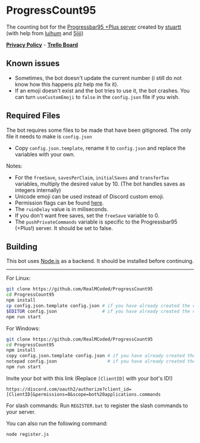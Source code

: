 # ProgressCount95

The counting bot for the [Progressbar95 +Plus server](https://discord.gg/PGMB93T5yJ) created by [stuartt](https://github.com/RealMCoded) (with help from [luihum](https://github.com/luihum) and [5jiji](https://github.com/5jiji))

**[Privacy Policy](https://github.com/RealMCoded/ProgressCount95/blob/master/PRIVACY-POLICY.md)** - **[Trello Board](https://trello.com/b/WMZYOuTd/progresscount95)**

## Known issues

- Sometimes, the bot doesn't update the current number (i still do not know how this happens plz help me fix it).
- If an emoji doesn't exist and the bot tries to use it, the bot crashes. You can turn `useCustomEmoji` to `false` in the `config.json` file if you wish.

## Required Files

The bot requires some files to be made that have been gitignored. The only file it needs to make is `config.json`

- Copy `config.json.template`, rename it to `config.json` and replace the variables with your own.

Notes:
* For the `freeSave`, `savesPerClaim`, `initialSaves` and `transferTax` variables, multiply the desired value by 10. (The bot handles saves as integers internally)
* Unicode emoji can be used instead of Discord custom emoji.
* Permission flags can be found [here](https://discord.js.org/#/docs/main/stable/class/Permissions?scrollTo=s-FLAGS).
* The `ruinDelay` value is in miliseconds.
* If you don't want free saves, set the `freeSave` variable to 0.
* The `pushPrivateCommands` variable is specific to the Progressbar95 (+Plus!) server. It should be set to false.

## Building

This bot uses [Node.js](https://nodejs.org/en/) as a backend. It should be installed before continuing.

---

For Linux:

```bash
git clone https://github.com/RealMCoded/ProgressCount95
cd ProgressCount95
npm install
cp config.json.template config.json # if you have already created the config, skip this!
$EDITOR config.json                 # if you have already created the config, skip this!
npm run start
```

For Windows:

```bash
git clone https://github.com/RealMCoded/ProgressCount95
cd ProgressCount95
npm install
copy config.json.template config.json # if you have already created the config, skip this!
notepad config.json                   # if you have already created the config, skip this!
npm run start
```

Invite your bot with this link (Replace `[ClientID]` with your bot's ID!)
```
https://discord.com/oauth2/authorize?client_id=[ClientID]&permissions=8&scope=bot%20applications.commands
```

For slash commands: Run `REGISTER.bat` to register the slash commands to your server.

You can also run the following command:
```
node register.js
```
